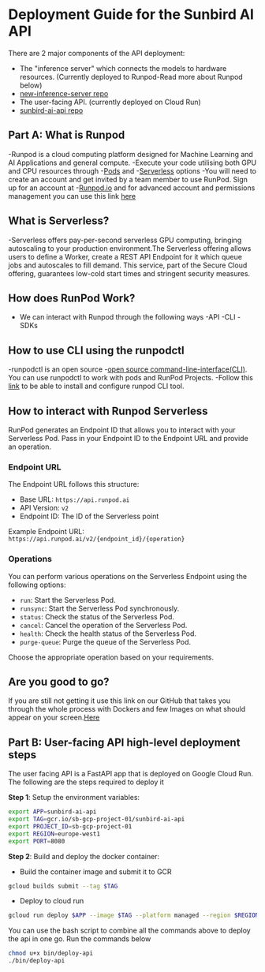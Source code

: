 # Deployment Guide for the Sunbird AI API
There are 2 major components of the API deployment:
- The "inference server" which connects the models to hardware resources. (Currently deployed to Runpod-Read more about Runpod below)
- [new-inference-server repo](https://github.com/SunbirdAI/sunbirdai-model-inferences)
- The user-facing API. (currently deployed on Cloud Run)
- [sunbird-ai-api repo](https://github.com/SunbirdAI/sunbird-ai-api)

## Part A: What is Runpod
-Runpod is a cloud computing platform designed for Machine Learning and AI Applications and general compute.
-Execute your code utilising  both GPU and CPU resources through -[Pods](https://docs.runpod.io/pods/overview) and -[Serverless](https://docs.runpod.io/serverless/overview) options
-You will need to create an account and get invited by a team member to use RunPod. Sign up for an account at -[Runpod.io](https://www.runpod.io/) and for advanced account and permissions management you can use this link [here](https://docs.runpod.io/get-started/manage-accounts)

## What is Serverless?
-Serverless offers pay-per-second serverless GPU computing, bringing autoscaling to your production environment.The Serverless offering allows users to define a Worker, create a REST API Endpoint for it which queue jobs and autoscales to fill demand. This service, part of the Secure Cloud offering, guarantees low-cold start times and stringent security measures.

## How does RunPod Work?
- We can interact with Runpod through the following ways
-API
-CLI
-SDKs

## How to use CLI using the runpodctl
-runpodctl is an open source -[open source command-line-interface(CLI)](https://github.com/runpod/runpodctl). You can use runpodctl to work with pods and RunPod Projects.
-Follow this [link](https://docs.runpod.io/cli/install-runpodctl) to be able to install and configure runpod CLI tool.

## How to interact with Runpod Serverless

RunPod generates an Endpoint ID that allows you to interact with your Serverless Pod. Pass in your Endpoint ID to the Endpoint URL and provide an operation.

### Endpoint URL
The Endpoint URL follows this structure:
- Base URL: `https://api.runpod.ai`
- API Version: `v2`
- Endpoint ID: The ID of the Serverless point

Example Endpoint URL: `https://api.runpod.ai/v2/{endpoint_id}/{operation}`

### Operations
You can perform various operations on the Serverless Endpoint using the following options:

- `run`: Start the Serverless Pod.
- `runsync`: Start the Serverless Pod synchronously.
- `status`: Check the status of the Serverless Pod.
- `cancel`: Cancel the operation of the Serverless Pod.
- `health`: Check the health status of the Serverless Pod.
- `purge-queue`: Purge the queue of the Serverless Pod.

Choose the appropriate operation based on your requirements.

## Are you good to go?
If you are still not getting it use this link on our GitHub that takes you through the whole process with Dockers and few Images on what should appear on your screen.[Here](https://github.com/SunbirdAI/sunbirdai-model-inferences/tree/main/deploy-docs)


## Part B: User-facing API high-level deployment steps
The user facing API is a FastAPI app that is deployed on Google Cloud Run. The following are the steps required to deploy it

**Step 1**: Setup the environment variables:
```bash
export APP=sunbird-ai-api
export TAG=gcr.io/sb-gcp-project-01/sunbird-ai-api
export PROJECT_ID=sb-gcp-project-01
export REGION=europe-west1
export PORT=8080
```

**Step 2**: Build and deploy the docker container:
- Build the container image and submit it to GCR
```bash
gcloud builds submit --tag $TAG
```

- Deploy to cloud run
```bash
gcloud run deploy $APP --image $TAG --platform managed --region $REGION --allow-unauthenticated
```

You can use the bash script to combine all the commands above to deploy the api in one go. Run the commands below

```sh
chmod u+x bin/deploy-api
./bin/deploy-api
```


